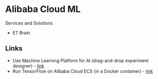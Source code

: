 # Alibaba Cloud ML

Services and Solutions
- ET Brain

## Links
- Use Machine Learning Platform for AI (drag-and-drop experiment designer) - [link](https://www.alibabacloud.com/help/doc-detail/72375.htm)
- Run TensorFlow on Alibaba Cloud ECS (in a Docker container) - [link](https://www.alibabacloud.com/blog/how-to-run-google-tensorflow-on-alibaba-cloud_594328)

